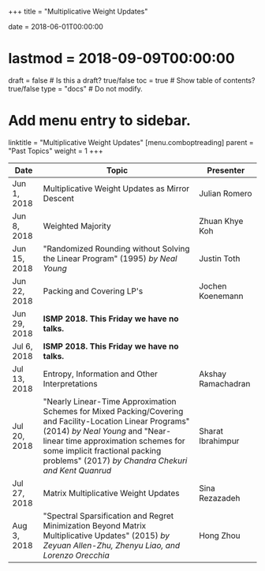 +++
title = "Multiplicative Weight Updates"

date = 2018-06-01T00:00:00
# lastmod = 2018-09-09T00:00:00

draft = false  # Is this a draft? true/false
toc = true  # Show table of contents? true/false
type = "docs"  # Do not modify.

# Add menu entry to sidebar.
linktitle = "Multiplicative Weight Updates"
[menu.comboptreading]
  parent = "Past Topics"
  weight = 1
+++

| Date         | Topic                                                                                                                                                                                                                                                                      | Presenter          |
|--------------|----------------------------------------------------------------------------------------------------------------------------------------------------------------------------------------------------------------------------------------------------------------------------|--------------------|
| Jun 1, 2018  | Multiplicative Weight Updates as Mirror Descent                                                                                                                                                                                                                            | Julian Romero      |
| Jun 8, 2018  | Weighted Majority                                                                                                                                                                                                                                                          | Zhuan Khye Koh     |
| Jun 15, 2018 | "Randomized Rounding without Solving the Linear Program" (1995) _by Neal Young_                                                                                                                                                                                            | Justin Toth        |
| Jun 22, 2018 | Packing and Covering LP's                                                                                                                                                                                                                                                  | Jochen Koenemann   |
| Jun 29, 2018 | **ISMP 2018. This Friday we have no talks.**                                                                                                                                                                                                                               |                    |
| Jul 6, 2018  | **ISMP 2018. This Friday we have no talks.**                                                                                                                                                                                                                               |                    |
| Jul 13, 2018 | Entropy, Information and Other Interpretations                                                                                                                                                                                                                             | Akshay Ramachadran |
| Jul 20, 2018 | "Nearly Linear-Time Approximation Schemes for Mixed Packing/Covering and Facility-Location Linear Programs" (2014) _by Neal Young_ and "Near-linear time approximation schemes for some implicit fractional packing problems" (2017) _by Chandra Chekuri and Kent Quanrud_ | Sharat Ibrahimpur  |
| Jul 27, 2018 | Matrix Multiplicative Weight Updates                                                                                                                                                                                                                                       | Sina Rezazadeh     |
| Aug 3, 2018  | "Spectral Sparsification and Regret Minimization Beyond Matrix Multiplicative Updates" (2015) _by Zeyuan Allen-Zhu, Zhenyu Liao, and Lorenzo Orecchia_                                                                                                                     | Hong Zhou          |
